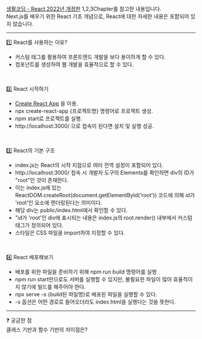 [생활코딩 - React 2022년 개정판](https://www.youtube.com/playlist?list=PLuHgQVnccGMCOGstdDZvH41x0Vtvwyxu7) 1,2,3Chapter를 참고한 내용입니다. <br>
Next.js를 배우기 위한 React 기초 개념으로, React에 대한 자세한 내용은 포함되어 있지 않습니다.

---

1️⃣ React를 사용하는 이유?
- 커스텀 태그를 활용하여 프론트엔드 개발을 보다 용이하게 할 수 있다.
- 컴포넌트를 생성하여 웹 개발을 효율적으로 할 수 있다.

<br>

2️⃣ React 시작하기
- [Create React App](https://create-react-app.dev/) 을 이용.
- npx create-react-app {프로젝트명} 명령어로 프로젝트 생성.
- npm start로 프로젝트를 실행.
- http://localhost:3000/ 으로 접속이 된다면 설치 및 실행 성공.

<br>

3️⃣ React의 기본 구조
- index.js는 React의 시작 지점으로 여러 전역 설정이 포함되어 있다.
- http://localhost:3000/ 접속 시 개발자 도구의 Elements를 확인하면 div의 ID가 "root"인 것이 존재한다.
- 이는 index.js에 있는 ReactDOM.createRoot(document.getElementById('root')) 코드에 의해 id가 'root'인 요소에 렌더링된다는 의미이다.
- 해당 div는 public/index.html에서 확인할 수 있다.
- "id가 'root'인 div에 표시되는 내용은 index.js의 root.render() 내부에서 <App/> 커스텀 태그가 정의되어 있다.
- 스타일은 CSS 파일을 import하여 지정할 수 있다.

<br>

4️⃣ React 배포해보기
- 배포를 위한 파일을 준비하기 위해 npm run build 명령어를 실행
- npm run start만으로도 서버를 실행할 수 있지만, 불필요한 파일이 많아 효율적이지 않기에 빌드를 해주어야 한다.
- npx serve -s {build된 파일명}로 배포된 파일을 실행할 수 있다.
- -s 옵션은 어떤 경로로 들어오더라도 index.html을 실행다는 것을 뜻한다.

---

❓ 궁금한 점 <br>
클래스 기반과 함수 기반의 차이점은?